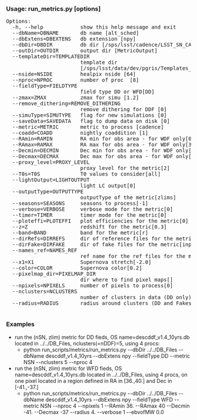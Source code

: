 ### Usage: run_metrics.py [options] ###
<pre>
Options:
  -h, --help            show this help message and exit
  --dbName=DBNAME       db name [alt_sched]
  --dbExtens=DBEXTENS   db extension [npy]
  --dbDir=DBDIR         db dir [/sps/lsst/cadence/LSST_SN_CADENCE/cadence_db]
  --outDir=OUTDIR       output dir [MetricOutput]
  --templateDir=TEMPLATEDIR
                        template dir
                        [/sps/lsst/data/dev/pgris/Templates_final_new]
  --nside=NSIDE         healpix nside [64]
  --nproc=NPROC         number of proc  [8]
  --fieldType=FIELDTYPE
                        field type DD or WFD[DD]
  --zmax=ZMAX           zmax for simu [1.2]
  --remove_dithering=REMOVE_DITHERING
                        remove dithering for DDF [0]
  --simuType=SIMUTYPE   flag for new simulations [0]
  --saveData=SAVEDATA   flag to dump data on disk [0]
  --metric=METRIC       metric to process [cadence]
  --coadd=COADD         nightly coaddition [1]
  --RAmin=RAMIN         RA min for obs area - for WDF only[0.0]
  --RAmax=RAMAX         RA max for obs area - for WDF only[360.0]
  --Decmin=DECMIN       Dec min for obs area - for WDF only[-1.0]
  --Decmax=DECMAX       Dec max for obs area - for WDF only[-1.0]
  --proxy_level=PROXY_LEVEL
                        proxy level for the metric[2]
  --T0s=T0S             T0 values to consider[all]
  --lightOutput=LIGHTOUTPUT
                        light LC output[0]
  --outputType=OUTPUTTYPE
                        outputType of the metric[zlims]
  --seasons=SEASONS     seasons to process[-1]
  --verbose=VERBOSE     verbose mode for the metric[0]
  --timer=TIMER         timer mode for the metric[0]
  --ploteffi=PLOTEFFI   plot efficiencies for the metric[0]
  --z=Z                 redshift for the metric[0.3]
  --band=BAND           band for the metric[r]
  --dirRefs=DIRREFS     dir of reference files for the metric[reference_files]
  --dirFake=DIRFAKE     dir of fake files for the metric[input/Fake_cadence]
  --names_ref=NAMES_REF
                        ref name for the ref files for the metric[SNCosmo]
  --x1=X1               Supernova stretch[-2.0]
  --color=COLOR         Supernova color[0.2]
  --pixelmap_dir=PIXELMAP_DIR
                        dir where to find pixel maps[]
  --npixels=NPIXELS     number of pixels to process[0]
  --nclusters=NCLUSTERS
                        number of clusters in data (DD only)[0]
  --radius=RADIUS       radius around clusters (DD and Fakes)[4.0]

</pre>

### Examples ###

<ul>
<li>  run the (nSN, zlim) metric for DD fieds, OS name=descddf_v1.4_10yrs.db located in ../../DB_Files, nclusters(=nDDF)=5, using 4 procs:
      <ul>
     <li> python run_scripts/metrics/run_metrics.py --dbDir ../../DB_Files --dbName descddf_v1.4_10yrs --dbExtens npy --fieldType DD --metric NSN --nclusters 5 --nproc 4 </li>
     </ul>
     </li>
<li>  run the (nSN, zlim) metric for WFD fieds, OS name=descddf_v1.4_10yrs.db located in ../../DB_Files, using 4 procs, on one pixel located in a region defined in RA in [36.,40.] and Dec in [-41.,-37.] 
      <ul>
     <li>python run_scripts/metrics/run_metrics.py --dbDir ../../DB_Files --dbName descddf_v1.4_10yrs --dbExtens npy --fieldType WFD --metric NSN --nproc 4 --npixels 1 --RAmin 36. --RAmax 40 --Decmin -41. --Decmax -37 --radius 4. --verbose 1 --ebvofMW 0.0
       </ul>
     </li>
</li>